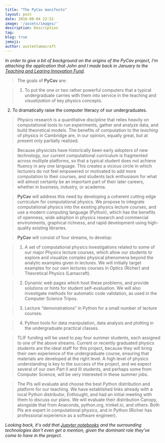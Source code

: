 ```yaml
---
title: "The PyCav manifesto"
layout: post
date: 2016-08-04 22:52
image: '/assets/images/'
description: Description
tag:
blog: true
jemoji:
author: austenlamacraft
---
```


_In order to give a bit of background on the origins of the PyCav project, I'm attaching the application that John and I made back in January to the [Teaching and Learing Innovation Fund](http://www.cctl.cam.ac.uk/support-and-training/funding/teaching-and-learning-innovation-fund)._


>The goals of **PyCav** are:

>1. To put the one or two rather powerful computers that a typical undergraduate carries with them into service in the teaching and _visualization_ of key physics concepts.
2. To dramatically raise the computer literacy of our undergraduates.

>Physics research is a quantitative discipline that relies heavily on computational tools to run experiments, gather and analyze data, and build theoretical models. The benefits of computation to the _teaching_ of physics in Cambridge are, in our opinion, equally great, but at present only partially realized.

>Because physicists have historically been early adopters of new technology, our current computational curriculum is fragmented across multiple platforms, so that a typical student does not achieve fluency in any one language. This creates a vicious circle in which lecturers do not feel empowered or motivated to add more computation to their courses, and students lack enthusiasm for what will almost certainly be an important part of their later careers, whether in business, industry, or academia.

>**PyCav** will address this need by developing a coherent cutting edge curriculum for computational physics. We propose to integrate computational physics into the existing physics lecture courses, and use a modern computing language (Python), which has the benefits of openness, wide adoption in physics research and commercial environments, graphical richness, and rapid development using high-quality existing libraries.

>**PyCav** will consist of four streams, to develop:

>1. A set of computational physics investigations related to some of our major Physics lecture courses, which allow our students to explore and visualize complex physical phenomena beyond the analytic examples given in lectures. We will initially target examples for our own lectures courses in Optics (Richer) and Theoretical Physics (Lamacraft).

>2. Dynamic web pages which host these problems, and provide solutions or hints for student self-evaluation. We will also investigate methods for automatic code validation, as used in the Computer Science Tripos.

>3. Lecture “demonstrations” in Python for a small number of lecture courses.

>4. Python tools for data manipulation, data analysis and plotting in the undergraduate practical classes.

>TLIF funding will be used to pay four summer students, each assigned to one of the above streams.  Current or recently graduated physics students are the ideal staff for this project, because they will bring their own experience of the undergraduate course, ensuring that materials are developed at the right level. A high level of physics understanding is key to the success of the project, and we expect several of our own Part II and III students, and perhaps some from Computer Science, will be very interested in these summer jobs.  

>The PIs will evaluate and choose the best Python distribution and platform for our teaching. We have established links already with a local Python distributor, Enthought, and had an initial meeting with them to discuss our plans. We will evaluate their distribution Canopy, alongside that from Anaconda, python.org, trinket.io, and others. Both PIs are expert in computational physics, and in Python (Richer has professional experience as a software engineer).

_Looking back, it's odd that [Jupyter notebooks](http://jupyter.org) and the surrounding technologies don't even get a mention, given the dominant role they've come to have in the project._ 
